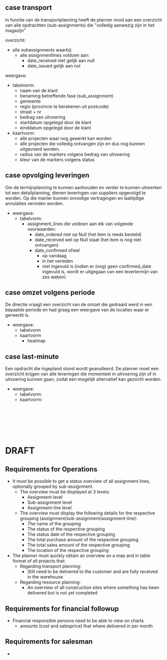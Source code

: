 

## case transport
In functie van de transportplanning heeft de planner nood aan een overzicht van alle opdrachten (sub-assignments) die "volledig aanwezig zijn in het magazijn"

overzicht:
+ alle subassignments waarbij:
	+ alle assignmentlines voldoen aan:
		+ date_received niet gelijk aan null
		+ date_issued gelijk aan nul

weergave: 
+ tabelvorm:
	+ naam van de klant
	+ benaming betreffende fase (sub_assignment)
	+ gemeente
	+ regio (provincie te berekenen uit postcode)
	+ straat + nr
	+ bedrag van uitvoering
	+ startdatum opgelegd door de klant
	+ einddatum opgelegd door de klant
+ kaartvorm:
	+ alle projecten waar nog gewerkt kan worden
	+ alle projecten die volledig ontvangen zijn en dus nog kunnen uitgevoerd worden.
	+ radius van de markers volgens bedrag van uitvoering
	+ kleur van de markers volgens status


## case opvolging leveringen
Om de termijnplanning te kunnen aanhouden en verder te kunnen uitwerken tot een detailplanning, dienen leveringen van suppliers opgevolgd te worden. Op die manier kunnen onnodige vertragingen en laattijdige annulaties vermden worden.
+ weergave:
	+ tabelvorm: 
		+ assignment_lines die voldoen aan elk van volgende voorwaarden:
			+ date_ordered niet op Null (het item is reeds besteld)
			+ date_received wel op Null staat (het item is nog niet ontvangen)
			+ date_confirmed ofwel
				+ op vandaag
				+ in het verleden
				+ niet ingevuld is (indien er (nog) geen confirmed_date ingevuld is, wordt er uitgegaan van een levertermijn van zes weken)


## case omzet volgens periode
De directie vraagt een overzicht van de omzet die gedraaid werd in een bepaalde periode en had graag een weergave van de locaties waar er gerwerkt is.
+ weergave:
	+ tabelvorm
	+ kaartvorm
		+ heatmap


## case last-minute
Een opdracht die ingepland stond wordt geanulleerd. De planner moet een overzicht krijgen van alle leveringen die momenteel in uitvoering zijn of in uitvoering kunnen gaan, zodat een mogelijk alternatief kan gezocht worden.
+ weergave:
	+ tabelvorm:
	+ kaartvorm:











<br><br><br><br><br>


# DRAFT

## Requirements for Operations
+ It must be possible to get a status overview of all assignment lines, optionally grouped by sub-assignment.
	+ The overview must be displayed at 3 levels:
		+ Assignment level
		+ Sub-assignment level
		+ Assignment-line level
	+ The overview must display the following details for the respective grouping (assignment/sub-assignment/assignment-line):
		+ The name of the grouping
		+ The status of the respective grouping
		+ The status date of the respective grouping
		+ The total purchase amount of the respective grouping
		+ The total sales amount of the respective grouping
		+ The location of the respective grouping
+ The planner must quickly obtain an overview on a map and in table format of all projects that:
	+ Regarding transport planning:
		+ Still need to be delivered to the customer and are fully received in the warehouse
	+ Regarding resource planning:
		+ An overview of all construction sites where something has been delivered but is not yet completed
## Requirements for financial followup
+ Financial responsible persons need to be able to view on charts
	+ amounts (cost and salesprice) that where delivered in per month
		

## Requirements for salesman
+ 